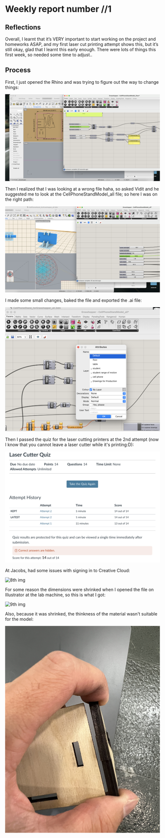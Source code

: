 # Weekly report number //1

## Reflections

Overall, I learnt that it’s VERY important to start working on the project and homeworks ASAP, and my first laser cut printing attempt shows this, but it’s still okay, glad that I learnt this early enough.
There were lots of things this first week, so needed some time to adjust..

## Process
First, I just opened the Rhino and was trying to figure out the way to change things:

![1st img](1.png)  


Then I realized that I was looking at a wrong file haha, so asked Vidit and he suggested me to look at the CellPhoneStandModel_all file; so here I was on the right path:

![5th img](5.png)  


I made some small changes, baked the file and exported the .ai file:

![6th img](6.png)  


Then I passed the quiz for the laser cutting printers at the 2nd attempt (now I know that you cannot leave a laser cutter while it's printing:D):

![2nd img](2.png)   



At Jacobs, had some issues with signing in to Creative Cloud:

![8th img](8.JPG)  


For some reason the dimensions were shrinked when I opened the file on Illustrator at the lab machine, so this is what I got:

![9th img](9.JPG)  



Also, because it was shrinked, the thinkness of the material wasn't suitable for the model:

![10th img](10.JPG)  

